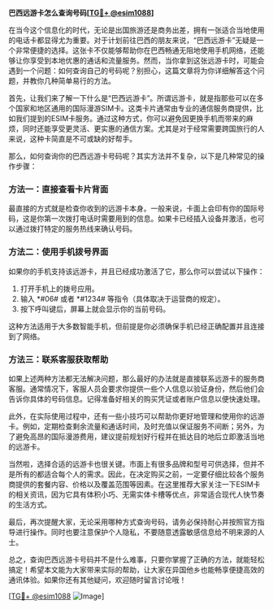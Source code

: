 **巴西远游卡怎么查询号码[[TG💪+ @esim1088](https://t.me/s/esim1088)]**

在当今这个信息化的时代，无论是出国旅游还是商务出差，拥有一张适合当地使用的电话卡都显得尤为重要。对于计划前往巴西的朋友来说，“巴西远游卡”无疑是一个非常便捷的选择。这张卡不仅能够帮助你在巴西畅通无阻地使用手机网络，还能够让你享受到本地优惠的通话和流量服务。然而，当你拿到这张远游卡时，可能会遇到一个问题：如何查询自己的号码呢？别担心，这篇文章将为你详细解答这个问题，并教你几种简单易行的方法。

首先，让我们来了解一下什么是“巴西远游卡”。所谓远游卡，就是指那些可以在多个国家和地区通用的国际漫游SIM卡。这类卡片通常由专业的通信服务商提供，比如我们提到的ESIM卡服务。通过这种方式，你可以避免因更换手机而带来的麻烦，同时还能享受更灵活、更实惠的通信方案。尤其是对于经常需要跨国旅行的人来说，这种卡简直是不可或缺的好帮手。

那么，如何查询你的巴西远游卡号码呢？其实方法并不复杂，以下是几种常见的操作步骤：

### 方法一：直接查看卡片背面
最直接的方式就是检查你收到的远游卡本身。一般来说，卡面上会印有你的国际号码，这是你第一次拨打电话时需要用到的信息。如果卡已经插入设备并激活，也可以通过拨打特定的服务热线来确认号码。

### 方法二：使用手机拨号界面
如果你的手机支持该远游卡，并且已经成功激活了它，那么你可以尝试以下操作：
1. 打开手机上的拨号应用。
2. 输入 *#06# 或者 *#1234# 等指令（具体取决于运营商的规定）。
3. 按下呼叫键后，屏幕上就会显示你的当前号码。

这种方法适用于大多数智能手机，但前提是你必须确保手机已经正确配置并且连接到了网络。

### 方法三：联系客服获取帮助
如果上述两种方法都无法解决问题，那么最好的办法就是直接联系远游卡的服务商客服。通常情况下，客服人员会要求你提供一些个人信息以验证身份，然后他们会告诉你具体的号码信息。记得准备好相关的购买凭证或者账户信息以便快速处理。

此外，在实际使用过程中，还有一些小技巧可以帮助你更好地管理和使用你的远游卡。例如，定期检查剩余流量和通话时间，及时充值以保证服务不间断；另外，为了避免高昂的国际漫游费用，建议提前规划好行程并在抵达目的地后立即激活当地的远游卡。

当然啦，选择合适的远游卡也很关键。市面上有很多品牌和型号可供选择，但并不是所有的都适合每个人的需求。因此，在决定购买之前，一定要仔细比较各个服务商提供的套餐内容、价格以及覆盖范围等因素。在这里推荐大家关注一下ESIM卡的相关资讯，因为它具有体积小巧、无需实体卡槽等优点，非常适合现代人快节奏的生活方式。

最后，再次提醒大家，无论采用哪种方式查询号码，请务必保持耐心并按照官方指导进行操作。同时也要注意保护个人隐私，不要随意透露敏感信息给不明来源的人士。

总之，查询巴西远游卡号码并不是什么难事，只要你掌握了正确的方法，就能轻松搞定！希望本文能为大家带来实际的帮助，让大家在异国他乡也能畅享便捷高效的通讯体验。如果你还有其他疑问，欢迎随时留言讨论哦！

[[TG💪+ @esim1088](https://t.me/s/esim1088) ![Image](https://i.postimg.cc/4NQfJmqS/Snipaste-2025-05-13-00-14-12.png)]